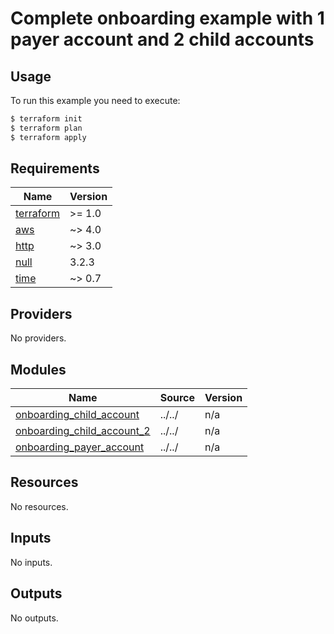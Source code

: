 # Complete onboarding example with 1 payer account and 2 child accounts



## Usage

To run this example you need to execute:

```bash
$ terraform init
$ terraform plan
$ terraform apply
```

<!-- BEGIN_TF_DOCS -->
## Requirements

| Name | Version |
|------|---------|
| <a name="requirement_terraform"></a> [terraform](#requirement\_terraform) | >= 1.0 |
| <a name="requirement_aws"></a> [aws](#requirement\_aws) | ~> 4.0 |
| <a name="requirement_http"></a> [http](#requirement\_http) | ~> 3.0 |
| <a name="requirement_null"></a> [null](#requirement\_null) | 3.2.3 |
| <a name="requirement_time"></a> [time](#requirement\_time) | ~> 0.7 |

## Providers

No providers.

## Modules

| Name | Source | Version |
|------|--------|---------|
| <a name="module_onboarding_child_account"></a> [onboarding\_child\_account](#module\_onboarding\_child\_account) | ../../ | n/a |
| <a name="module_onboarding_child_account_2"></a> [onboarding\_child\_account\_2](#module\_onboarding\_child\_account\_2) | ../../ | n/a |
| <a name="module_onboarding_payer_account"></a> [onboarding\_payer\_account](#module\_onboarding\_payer\_account) | ../../ | n/a |

## Resources

No resources.

## Inputs

No inputs.

## Outputs

No outputs.
<!-- END_TF_DOCS -->
